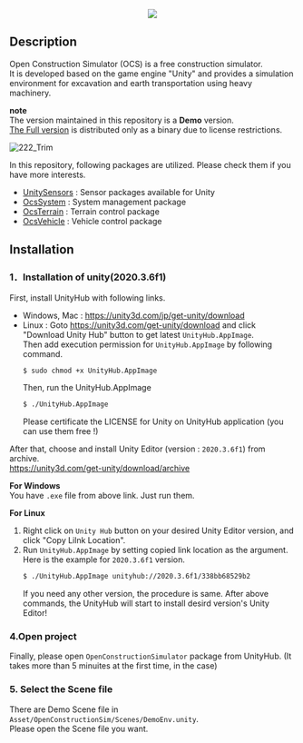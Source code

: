 <p align="center">
  <img src="https://user-images.githubusercontent.com/26988372/133429919-b7c8d779-7036-488e-8b17-1340bd41ea3d.png" />
</p>

## Description
Open Construction Simulator (OCS) is a free construction simulator.  
It is developed based on the game engine "Unity" and provides a simulation environment for excavation and earth transportation using heavy machinery.

**note**  
The version maintained in this repository is a **Demo** version.  
[The Full version](https://github.com/Field-Robotics-Japan/OpenConstructionSimulator/releases) is distributed only as a binary due to license restrictions.

![222_Trim](https://user-images.githubusercontent.com/26988372/133398942-6b8ef0e1-ac1b-4119-a4f6-ea16bbeaaa40.gif)

In this repository, following packages are utilized.
Please check them if you have more interests.

- [UnitySensors](https://github.com/Field-Robotics-Japan/UnitySensors) : Sensor packages available for Unity
- [OcsSystem](https://github.com/qoopen0815/OcsSystem) : System management package
- [OcsTerrain](https://github.com/qoopen0815/OcsTerrain) : Terrain control package
- [OcsVehicle](https://github.com/qoopen0815/OcsVehicle) : Vehicle control package

## Installation
### 1．Installation of unity(2020.3.6f1)
First, install UnityHub with following links.
- Windows, Mac : https://unity3d.com/jp/get-unity/download
- Linux : Goto https://unity3d.com/get-unity/download and click "Download Unity Hub" button to get latest `UnityHub.AppImage`.  
  Then add execution permission for `UnityHub.AppImage` by following command.
  ```bash
  $ sudo chmod +x UnityHub.AppImage
  ```
  Then, run the UnityHub.AppImage
   ```bash
   $ ./UnityHub.AppImage
   ```
   Please certificate the LICENSE for Unity on UnityHub application (you can use them free !)

After that, choose and install Unity Editor (version : `2020.3.6f1`) from archive.  
https://unity3d.com/get-unity/download/archive

**For Windows**  
You have `.exe` file from above link. Just run them.

**For Linux**  
1. Right click on `Unity Hub` button on your desired Unity Editor version, and click "Copy Lilnk Location".
2. Run `UnityHub.AppImage` by setting copied link location as the argument. Here is the example for `2020.3.6f1` version.
   ```bash
   $ ./UnityHub.AppImage unityhub://2020.3.6f1/338bb68529b2
   ```
   If you need any other version, the procedure is same.
   After above commands, the UnityHub will start to install desird version's Unity Editor!

### 4.Open project
Finally, please open `OpenConstructionSimulator` package from UnityHub. (It takes more than 5 minuites at the first time, in the case)

### 5. Select the Scene file
There are Demo Scene file in `Asset/OpenConstructionSim/Scenes/DemoEnv.unity`.  
Please open the Scene file you want.
